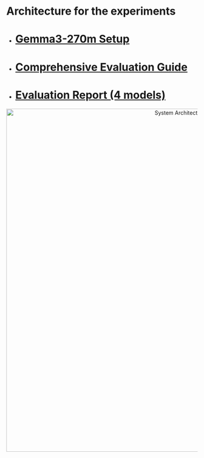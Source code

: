 # Architecture for the experiments 

- # [Gemma3-270m Setup](./docs/gemma-270m-setup-guide.md)
- # [Comprehensive Evaluation Guide](./docs/comprehensive_evaluation_guide.md)
- # [Evaluation Report (4 models)](./evaluations/report.md)

<p align="center">
  <img src="arch.png" alt="System Architecture" width="900">
</p>


